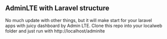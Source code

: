 ## AdminLTE with Laravel structure

No much update with other things, but it will make start for your laravel apps with juicy dashboard by Admin LTE.
Clone this repo into your localweb folder and just run with http://localhost/adminlte
